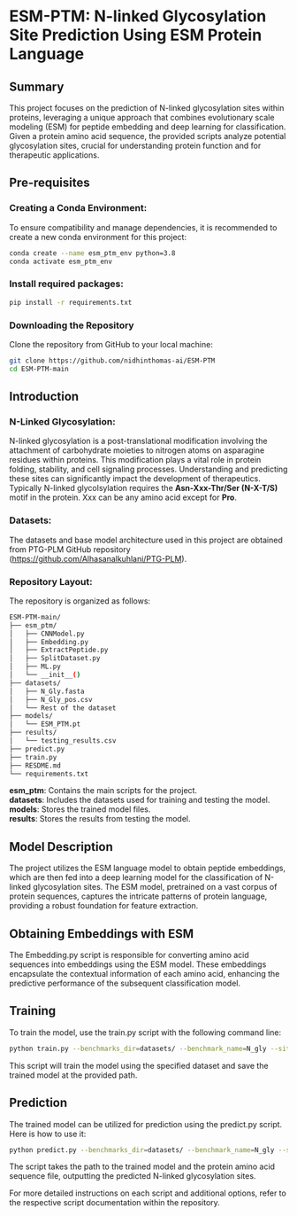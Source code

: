 # ESM-PTM: N-linked Glycosylation Site Prediction Using ESM Protein Language

## Summary
This project focuses on the prediction of N-linked glycosylation sites within proteins, leveraging a unique approach that combines evolutionary scale modeling (ESM) for peptide embedding and deep learning for classification. Given a protein amino acid sequence, the provided scripts analyze potential glycosylation sites, crucial for understanding protein function and for therapeutic applications.

## Pre-requisites

### Creating a Conda Environment:
To ensure compatibility and manage dependencies, it is recommended to create a new conda environment for this project:

```bash
conda create --name esm_ptm_env python=3.8
conda activate esm_ptm_env
```

### Install required packages:
```bash
pip install -r requirements.txt
```

### Downloading the Repository
Clone the repository from GitHub to your local machine:

```bash
git clone https://github.com/nidhinthomas-ai/ESM-PTM
cd ESM-PTM-main
```

## Introduction

### N-Linked Glycosylation:
N-linked glycosylation is a post-translational modification involving the attachment of carbohydrate moieties to nitrogen atoms on asparagine residues within proteins. This modification plays a vital role in protein folding, stability, and cell signaling processes. Understanding and predicting these sites can significantly impact the development of therapeutics. Typically N-linked glycolsylation requires the **Asn-Xxx-Thr/Ser (N-X-T/S)** motif in the protein. Xxx can be any amino acid except for **Pro**.

### Datasets:

The datasets and base model architecture used in this project are obtained from PTG-PLM GitHub repository (https://github.com/Alhasanalkuhlani/PTG-PLM).

### Repository Layout:

The repository is organized as follows:
```bash
ESM-PTM-main/  
├── esm_ptm/  
│   ├── CNNModel.py  
│   ├── Embedding.py  
│   ├── ExtractPeptide.py  
│   ├── SplitDataset.py  
│   ├── ML.py  
│   └── __init__()  
├── datasets/  
│   ├── N_Gly.fasta  
│   ├── N_Gly_pos.csv  
│   └── Rest of the dataset  
├── models/  
│   └── ESM_PTM.pt  
├── results/  
│   └── testing_results.csv  
├── predict.py  
├── train.py  
├── RESDME.md  
└── requirements.txt 
```

**esm_ptm**: Contains the main scripts for the project.  
**datasets**: Includes the datasets used for training and testing the model.  
**models**: Stores the trained model files.  
**results**: Stores the results from testing the model.

## Model Description

The project utilizes the ESM language model to obtain peptide embeddings, which are then fed into a deep learning model for the classification of N-linked glycosylation sites. The ESM model, pretrained on a vast corpus of protein sequences, captures the intricate patterns of protein language, providing a robust foundation for feature extraction.

## Obtaining Embeddings with ESM

The Embedding.py script is responsible for converting amino acid sequences into embeddings using the ESM model. These embeddings encapsulate the contextual information of each amino acid, enhancing the predictive performance of the subsequent classification model.

## Training

To train the model, use the train.py script with the following command line:

```bash
python train.py --benchmarks_dir=datasets/ --benchmark_name=N_gly --site=N --w=12 --plm=esm1v_t33_650M_UR90S_1 --model_save_path=models/
```

This script will train the model using the specified dataset and save the trained model at the provided path.

## Prediction

The trained model can be utilized for prediction using the predict.py script. Here is how to use it:

```bash
python predict.py --benchmarks_dir=datasets/ --benchmark_name=N_gly --site=N --w=12 --plm=esm1v_t33_650M_UR90S_1 --model_path=models/ESM_PTM.pt --result_path results/
```
The script takes the path to the trained model and the protein amino acid sequence file, outputting the predicted N-linked glycosylation sites.

For more detailed instructions on each script and additional options, refer to the respective script documentation within the repository.
